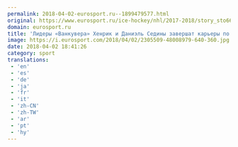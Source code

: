 ```yaml
---
permalink: 2018-04-02-eurosport.ru--1899479577.html
original: https://www.eurosport.ru/ice-hockey/nhl/2017-2018/story_sto6698474.shtml
domain: eurosport.ru
title: 'Лидеры «Ванкувера» Хенрик и Даниэль Седины завершат карьеры по окончании сезона'
image: https://i.eurosport.com/2018/04/02/2305509-48008979-640-360.jpg
date: 2018-04-02 18:41:26
category: sport
translations: 
 - 'en'
 - 'es'
 - 'de'
 - 'ja'
 - 'fr'
 - 'it'
 - 'zh-CN'
 - 'zh-TW'
 - 'ar'
 - 'pt'
 - 'hy'
---
```


